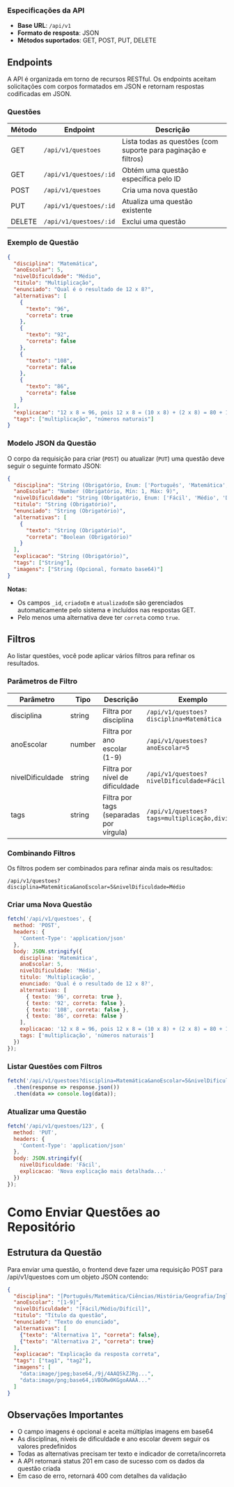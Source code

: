 ### Especificações da API
- **Base URL**: `/api/v1`
- **Formato de resposta**: JSON
- **Métodos suportados**: GET, POST, PUT, DELETE


## Endpoints

A API é organizada em torno de recursos RESTful. Os endpoints aceitam solicitações com corpos formatados em JSON e retornam respostas codificadas em JSON.

### Questões

| Método | Endpoint | Descrição |
|--------|----------|------------|
| GET | `/api/v1/questoes` | Lista todas as questões (com suporte para paginação e filtros) |
| GET | `/api/v1/questoes/:id` | Obtém uma questão específica pelo ID |
| POST | `/api/v1/questoes` | Cria uma nova questão |
| PUT | `/api/v1/questoes/:id` | Atualiza uma questão existente |
| DELETE | `/api/v1/questoes/:id` | Exclui uma questão |

### Exemplo de Questão

```json
{
  "disciplina": "Matemática",
  "anoEscolar": 5,
  "nivelDificuldade": "Médio",
  "titulo": "Multiplicação",
  "enunciado": "Qual é o resultado de 12 x 8?",
  "alternativas": [
    {
      "texto": "96",
      "correta": true
    },
    {
      "texto": "92",
      "correta": false
    },
    {
      "texto": "108",
      "correta": false
    },
    {
      "texto": "86",
      "correta": false
    }
  ],
  "explicacao": "12 x 8 = 96, pois 12 x 8 = (10 x 8) + (2 x 8) = 80 + 16 = 96",
  "tags": ["multiplicação", "números naturais"]
}
```

### Modelo JSON da Questão

O corpo da requisição para criar (`POST`) ou atualizar (`PUT`) uma questão deve seguir o seguinte formato JSON:

```json
{
  "disciplina": "String (Obrigatório, Enum: ['Português', 'Matemática', 'Ciências', 'História', 'Geografia', 'Inglês', 'Artes', 'Educação Física', 'Química', 'Física', 'Biologia', 'Sociologia', 'Filosofia', 'Literatura', 'Redação', 'Espanhol', 'Música', 'Teatro', 'Informática', 'Educação Ambiental', 'Ensino Religioso', 'Psicologia', 'Economia'])",
  "anoEscolar": "Number (Obrigatório, Mín: 1, Máx: 9)",
  "nivelDificuldade": "String (Obrigatório, Enum: ['Fácil', 'Médio', 'Difícil'])",
  "titulo": "String (Obrigatório)",
  "enunciado": "String (Obrigatório)",
  "alternativas": [
    {
      "texto": "String (Obrigatório)",
      "correta": "Boolean (Obrigatório)"
    }
  ],
  "explicacao": "String (Obrigatório)",
  "tags": ["String"],
  "imagens": ["String (Opcional, formato base64)"]
}
```

**Notas:**

*   Os campos `_id`, `criadoEm` e `atualizadoEm` são gerenciados automaticamente pelo sistema e incluídos nas respostas GET.
*   Pelo menos uma alternativa deve ter `correta` como `true`.

## Filtros

Ao listar questões, você pode aplicar vários filtros para refinar os resultados.

### Parâmetros de Filtro

| Parâmetro | Tipo | Descrição | Exemplo |
|-----------|------|-----------|----------|
| disciplina | string | Filtra por disciplina | `/api/v1/questoes?disciplina=Matemática` |
| anoEscolar | number | Filtra por ano escolar (1-9) | `/api/v1/questoes?anoEscolar=5` |
| nivelDificuldade | string | Filtra por nível de dificuldade | `/api/v1/questoes?nivelDificuldade=Fácil` |
| tags | string | Filtra por tags (separadas por vírgula) | `/api/v1/questoes?tags=multiplicação,divisão` |

### Combinando Filtros

Os filtros podem ser combinados para refinar ainda mais os resultados:

```
/api/v1/questoes?disciplina=Matemática&anoEscolar=5&nivelDificuldade=Médio
```
### Criar uma Nova Questão

```javascript
fetch('/api/v1/questoes', {
  method: 'POST',
  headers: {
    'Content-Type': 'application/json'
  },
  body: JSON.stringify({
    disciplina: 'Matemática',
    anoEscolar: 5,
    nivelDificuldade: 'Médio',
    titulo: 'Multiplicação',
    enunciado: 'Qual é o resultado de 12 x 8?',
    alternativas: [
      { texto: '96', correta: true },
      { texto: '92', correta: false },
      { texto: '108', correta: false },
      { texto: '86', correta: false }
    ],
    explicacao: '12 x 8 = 96, pois 12 x 8 = (10 x 8) + (2 x 8) = 80 + 16 = 96',
    tags: ['multiplicação', 'números naturais']
  })
});
```

### Listar Questões com Filtros

```javascript
fetch('/api/v1/questoes?disciplina=Matemática&anoEscolar=5&nivelDificuldade=Médio')
  .then(response => response.json())
  .then(data => console.log(data));
```

### Atualizar uma Questão

```javascript
fetch('/api/v1/questoes/123', {
  method: 'PUT',
  headers: {
    'Content-Type': 'application/json'
  },
  body: JSON.stringify({
    nivelDificuldade: 'Fácil',
    explicacao: 'Nova explicação mais detalhada...'
  })
});
```

# Como Enviar Questões ao Repositório

## Estrutura da Questão

Para enviar uma questão, o frontend deve fazer uma requisição POST para /api/v1/questoes com um objeto JSON contendo:

```json
{
  "disciplina": "[Português/Matemática/Ciências/História/Geografia/Inglês/Artes/Educação Física/Química/Física/Biologia/Sociologia/Filosofia/Literatura/Redação/Espanhol/Música/Teatro/Informática/Educação Ambiental/Ensino Religioso/Psicologia/Economia]",
  "anoEscolar": "[1-9]",
  "nivelDificuldade": "[Fácil/Médio/Difícil]",
  "titulo": "Título da questão",
  "enunciado": "Texto do enunciado",
  "alternativas": [
    {"texto": "Alternativa 1", "correta": false},
    {"texto": "Alternativa 2", "correta": true}
  ],
  "explicacao": "Explicação da resposta correta",
  "tags": ["tag1", "tag2"],
  "imagens": [
    "data:image/jpeg;base64,/9j/4AAQSkZJRg...",
    "data:image/png;base64,iVBORw0KGgoAAAA..."
  ]
}
```

## Observações Importantes
- O campo imagens é opcional e aceita múltiplas imagens em base64
- As disciplinas, níveis de dificuldade e ano escolar devem seguir os valores predefinidos
- Todas as alternativas precisam ter texto e indicador de correta/incorreta
- A API retornará status 201 em caso de sucesso com os dados da questão criada
- Em caso de erro, retornará 400 com detalhes da validação
